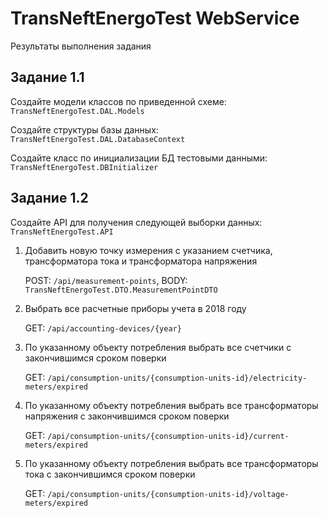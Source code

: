 # TransNeftEnergoTest WebService
Результаты выполнения задания

## Задание 1.1

Создайте модели классов по приведенной схеме: `TransNeftEnergoTest.DAL.Models`

Создайте структуры базы данных: `TransNeftEnergoTest.DAL.DatabaseContext`

Создайте класс по инициализации БД тестовыми данными: `TransNeftEnergoTest.DBInitializer`

## Задание 1.2
Создайте API для получения следующей выборки данных: `TransNeftEnergoTest.API`

1.  Добавить новую точку измерения с указанием счетчика, трансформатора тока и трансформатора напряжения

    POST: `/api/measurement-points`,
    BODY: `TransNeftEnergoTest.DTO.MeasurementPointDTO`

2.  Выбрать все расчетные приборы учета в 2018 году

    GET: `/api/accounting-devices/{year}`

3.  По указанному объекту потребления выбрать все счетчики с закончившимся сроком поверки

    GET: `/api/consumption-units/{consumption-units-id}/electricity-meters/expired`

4.  По указанному объекту потребления выбрать все трансформаторы напряжения с закончившимся сроком поверки

    GET: `/api/consumption-units/{consumption-units-id}/current-meters/expired`

5.  По указанному объекту потребления выбрать все трансформаторы тока с закончившимся сроком поверки

    GET: `/api/consumption-units/{consumption-units-id}/voltage-meters/expired`
